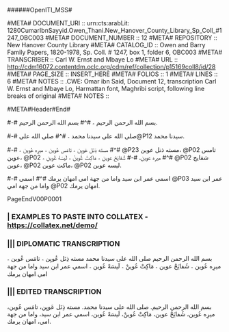 ######OpenITI_MSS# 

#META# DOCUMENT_URI	:: urn:cts:arabLit: 1280CumarIbnSayyid.Owen_Thani.New_Hanover_County_Library_Sp_Coll_#1247_OBC003
#META# DOCUMENT_NUMBER	:: 12
#META# REPOSITORY	:: New Hanover County Library
#META# CATALOG_ID	:: Owen and Barry Family Papers, 1820-1978, Sp. Coll. # 1247, box 1, folder 6, OBC003
#META# TRANSCRIBER	:: Carl W. Ernst and Mbaye Lo
#META# URL	:: http://cdm16072.contentdm.oclc.org/cdm/ref/collection/p15169coll8/id/28
#META# PAGE_SIZE	:: INSERT_HERE
#META# FOLIOS	:: 1
#META# LINES	:: 6
#META# NOTES		:: .CWE: Omar ibn Said, Document 12, transcription Carl W. Ernst and Mbaye Lo, Harmattan font, Maghribi script, following line breaks of original
#META# NOTES		::

#META#Header#End#
	
#-# بسم الله الرحمن الرحيم ؞
#^# بسم الله الرحمن الرحيم.
	
#-# صلى الله على سيدنا محمد ؞
#^# صلى الله على@P12 سيدنا محمد.
	
#-# مسته ذِنَل عَويِن ؞ تامَس عُوين ؞  ميرِه عُوين ؞
#^# @P23  مسته ذنل عوين، @P02  تامس عوين، @P02   ميره عوين،
#-# شُفايَحْ عوين ؞ مَاكِتْ عُوينْ ؞ لَيسَهْ عُوين  ؞
#^# @P02  شفايح عوين، @P02  ماكت عوين، @P02   ليسه عوين.

#-# اسمي عمر ابن سيد واما من جهة امي امهان يرمك
#^# اسمي @P03 عمر ابن سيد واما من جهة امي @P02   امهان يرمك. 
	
	

PageEndV00P0001


### | EXAMPLES TO PASTE INTO COLLATEX - https://collatex.net/demo/

### ||| DIPLOMATIC TRANSCRIPTION

بسم الله الرحمن الرحيم
صلى الله على سيدنا محمد
مسته ذِنَل عُويِن ؞ تامَس عُوين ؞  ميرِه عُوين ؞
شُفايَحْ عوين ؞ مَاكِتْ عُوينْ ؞ لَيسَهْ عُوين  ؞
اسمي عمر ابن سيد واما من جهة امي امهان 
يرمك   


### ||| EDITED TRANSCRIPTION

بسم الله الرحمن الرحيم.
صلى الله على سيدنا محمد.
مسته ذِنَل عَويِن، تامَس عُوين،  ميرِه عُوين،
شُفايَحْ عوين، مَاكِتْ عُوينْ، لَيسَهْ عُوين،
اسمي عمر ابن سيد، واما من جهة امي، امهان 
يرمك.  

